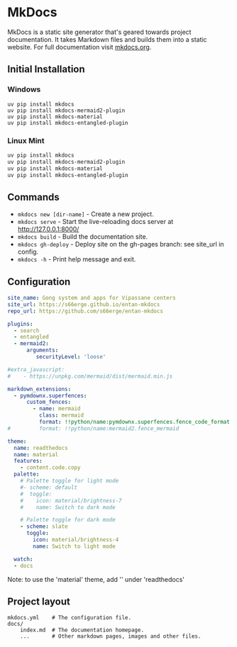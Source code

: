 # MkDocs

MkDocs is a static site generator that's geared towards project documentation. It takes Markdown files and builds them into a static website.
For full documentation visit [mkdocs.org](https://www.mkdocs.org).

## Initial Installation

### Windows

``` {.pwsh file= setup/mkdocs.ps1}
uv pip install mkdocs
uv pip install mkdocs-mermaid2-plugin
uv pip install mkdocs-material
uv pip install mkdocs-entangled-plugin
```

### Linux Mint

``` {.bash file= setup/mkdocs.sh}
uv pip install mkdocs
uv pip install mkdocs-mermaid2-plugin
uv pip install mkdocs-material
uv pip install mkdocs-entangled-plugin
```

## Commands

* `mkdocs new [dir-name]` - Create a new project.
* `mkdocs serve` - Start the live-reloading docs server at http://127.0.0.1:8000/
* `mkdocs build` - Build the documentation site.
* `mkdocs gh-deploy` - Deploy site on the gh-pages branch: see site_url in config. 
* `mkdocs -h` - Print help message and exit.

## Configuration

``` {.yaml file= mkdocs.yml}
site_name: Gong system and apps for Vipassane centers
site_url: https://s66erge.github.io/entan-mkdocs
repo_url: https://github.com/s66erge/entan-mkdocs

plugins:
  - search
  - entangled
  - mermaid2:
      arguments:
         securityLevel: 'loose' 

#extra_javascript:
#    - https://unpkg.com/mermaid/dist/mermaid.min.js

markdown_extensions:
  - pymdownx.superfences:
      custom_fences:
        - name: mermaid
          class: mermaid
          format: !!python/name:pymdownx.superfences.fence_code_format
#         format: !!python/name:mermaid2.fence_mermaid

theme:
  name: readthedocs
  name: material
  features:
    - content.code.copy
  palette: 
    # Palette toggle for light mode
    #- scheme: default
    #  toggle:
    #    icon: material/brightness-7 
    #    name: Switch to dark mode

    # Palette toggle for dark mode
    - scheme: slate
      toggle:
        icon: material/brightness-4
        name: Switch to light mode

  watch:
  - docs
```

Note: to use the 'material' theme, add '' under 'readthedocs'

## Project layout

    mkdocs.yml    # The configuration file.
    docs/
        index.md  # The documentation homepage.
        ...       # Other markdown pages, images and other files.
